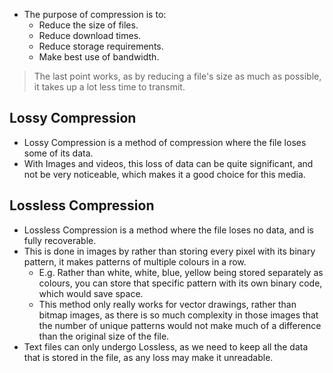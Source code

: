 
- The purpose of compression is to:
	- Reduce the size of files.
	- Reduce download times.
	- Reduce storage requirements.
	- Make best use of bandwidth.

> The last point works, as by reducing a file's size as much as possible, it takes up a lot less time to transmit.

## Lossy Compression 

- Lossy Compression is a method of compression where the file loses some of its data.
- With Images and videos, this loss of data can be quite significant, and not be very noticeable, which makes it a good choice for this media.

## Lossless Compression

- Lossless Compression is a method where the file loses no data, and is fully recoverable.
- This is done in images by rather than storing every pixel with its binary pattern, it makes patterns of multiple colours in a row.
	- E.g. Rather than white, white, blue, yellow being stored separately as colours, you can store that specific pattern with its own binary code, which would save space.
	- This method only really works for vector drawings, rather than bitmap images, as there is so much complexity in those images that the number of unique patterns would not make much of a difference than the original size of the file.
- Text files can only undergo Lossless, as we need to keep all the data that is stored in the file, as any loss may make it unreadable.


